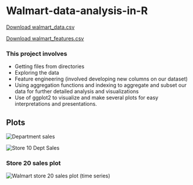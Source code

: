 # Walmart-data-analysis-in-R

[Download walmart_data.csv](https://github.com/Tobenna-codes/Walmart-data-analysis-in-R/blob/main/walmart_data.csv)

[Download walmart_features.csv](https://github.com/Tobenna-codes/Walmart-data-analysis-in-R/blob/main/walmart_features.csv)

### This project involves
- Getting files from directories
- Exploring the data
- Feature engineering (involved developing new columns on our dataset)
- Using aggregation functions and indexing to aggregate and subset our data for further detailed analysis and visualizations
- Use of ggplot2 to visualize and make several plots for easy interpretations and presentations. 

## Plots

![Department sales](https://github.com/Tobenna-codes/Walmart-data-analysis-in-R/assets/135149511/0a4a60ea-0434-472a-ab3b-9b9bdb8ff59f)

![Store 10 Dept Sales](https://github.com/Tobenna-codes/Walmart-data-analysis-in-R/assets/135149511/6167de42-87c9-4aac-8bf6-9c5c7603a7b3)

### **Store 20 sales plot**
![Walmart store 20 sales plot (time series)](https://github.com/Tobenna-codes/Walmart-data-analysis-in-R/assets/135149511/68bd050d-f854-49e5-b300-5a15cbd17643)
